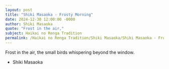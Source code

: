 ```yaml
---
layout: post
title: "Shiki Masaoka - Frosty Morning"
date: 2024-12-30 12:00:00 -0000
author: Shiki Masaoka
quote: "Frost in the air,"
subject: Haikai no Renga Tradition
permalink: /Haikai no Renga Tradition/Shiki Masaoka/Shiki Masaoka - Frosty Morning
---
```


Frost in the air,
the small birds whispering
beyond the window.

- Shiki Masaoka
